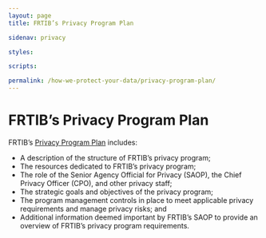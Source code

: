 ```yaml
---
layout: page
title: FRTIB’s Privacy Program Plan

sidenav: privacy

styles:

scripts:

permalink: /how-we-protect-your-data/privacy-program-plan/
---
```

# FRTIB’s Privacy Program Plan

FRTIB’s [Privacy Program Plan](#) includes:

- A description of the structure of FRTIB’s privacy program;
- The resources dedicated to FRTIB’s privacy program;
- The role of the Senior Agency Official for Privacy (SAOP), the Chief Privacy Officer (CPO), and other privacy staff;
- The strategic goals and objectives of the privacy program;
- The program management controls in place to meet applicable privacy requirements and manage privacy risks; and
- Additional information deemed important by FRTIB’s SAOP to provide an overview of FRTIB’s privacy program requirements.
<!-- CONTENT END -->
